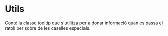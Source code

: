 # Utils

Conté la classe tooltip que s'utilitza per a donar informació quan es passa el ratolí per sobre de les caselles
especials.